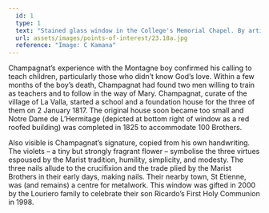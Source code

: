 ```yaml
---
  id: 1
  type: 1
  text: "Stained glass window in the College's Memorial Chapel. By artist Barry Thompson, it depicts Champagnat at the bedside of the dying youth, Jean Baptiste Montagne."
  url: assets/images/points-of-interest/23.18a.jpg
  reference: "Image: C Kamana"
---
```

Champagnat’s experience with the Montagne boy confirmed his calling to teach children, particularly those who didn’t know God’s love. Within a few months of the boy’s death, Champagnat had found two men willing to train as teachers and to follow in the way of Mary. Champagnat, curate of the village of La Valla, started a school and a foundation house for the three of them on 2 January 1817. The original house soon became too small and Notre Dame de L’Hermitage (depicted at bottom right of window as a red roofed building) was completed in 1825 to accommodate 100 Brothers.

Also visible is Champagnat’s signature, copied from his own handwriting. The violets – a tiny but strongly fragrant flower – symbolise the three virtues espoused by the Marist tradition, humility, simplicity, and modesty. The three nails allude to the crucifixion and the trade plied by the Marist Brothers in their early days, making nails. Their nearby town, St Etienne, was (and remains) a centre for metalwork. This window was gifted in 2000 by the Louriero family to celebrate their son Ricardo’s First Holy Communion in 1998. 
